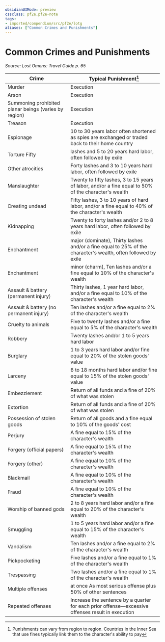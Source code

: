 ```yaml
---
obsidianUIMode: preview
cssclass: pf2e,pf2e-note
tags:
- imported/compendium/src/pf2e/lotg
aliases: ["Common Crimes and Punishments"]
---
```

# Common Crimes and Punishments  
*Source: Lost Omens: Travel Guide p. 65*  

| Crime | Typical Punishment[^1] |
|-------|------------------------|
| Murder | Execution |
| Arson | Execution |
| Summoning prohibited planar beings (varies by region) | Execution |
| Treason | Execution |
| Espionage | 10 to 30 years labor often shortened as spies are exchanged or traded back to their home country |
| Torture Fifty | lashes and 5 to 20 years hard labor, often followed by exile |
| Other atrocities | Forty lashes and 3 to 10 years hard labor, often followed by exile |
| Manslaughter | Twenty to fifty lashes, 3 to 15 years of labor, and/or a fine equal to 50% of the character's wealth |
| Creating undead | Fifty lashes, 3 to 10 years of hard labor, and/or a fine equal to 40% of the character's wealth |
| Kidnapping | Twenty to forty lashes and/or 2 to 8 years hard labor, often followed by exile |
| Enchantment | major (dominate), Thirty lashes and/or a fine equal to 25% of the character's wealth, often followed by exile |
| Enchantment | minor (charm), Ten lashes and/or a fine equal to 10% of the character's wealth |
| Assault & battery (permanent injury) | Thirty lashes, 1 year hard labor, and/or a fine equal to 10% of the character's wealth |
| Assault & battery (no permanent injury) | Ten lashes and/or a fine equal to 2% of the character's wealth |
| Cruelty to animals | Five to twenty lashes and/or a fine equal to 5% of the character's wealth |
| Robbery | Twenty lashes and/or 1 to 5 years hard labor |
| Burglary | 1 to 3 years hard labor and/or fine equal to 20% of the stolen goods' value |
| Larceny | 6 to 18 months hard labor and/or fine equal to 15% of the stolen goods' value |
| Embezzlement | Return of all funds and a fine of 20% of what was stolen |
| Extortion | Return of all funds and a fine of 20% of what was stolen |
| Possession of stolen goods | Return of all goods and a fine equal to 10% of the goods' cost |
| Perjury | A fine equal to 15% of the character's wealth |
| Forgery (official papers) | A fine equal to 15% of the character's wealth |
| Forgery (other) | A fine equal to 10% of the character's wealth |
| Blackmail | A fine equal to 10% of the character's wealth |
| Fraud | A fine equal to 10% of the character's wealth |
| Worship of banned gods | 2 to 8 years hard labor and/or a fine equal to 20% of the character's wealth |
| Smuggling | 1 to 5 years hard labor and/or a fine equal to 15% of the character's wealth |
| Vandalism | Ten lashes and/or a fine equal to 2% of the character's wealth |
| Pickpocketing | Five lashes and/or a fine equal to 1% of the character's wealth |
| Trespassing | Two lashes and/or a fine equal to 1% of the character's wealth |
| Multiple offenses | at once As most serious offense plus 50% of other sentences |
| Repeated offenses | Increase the sentence by a quarter for each prior offense—excessive offenses result in execution |

[^1]: Punishments can vary from region to region. Countries in the Inner Sea that use fines typically link them to the character's ability to pay